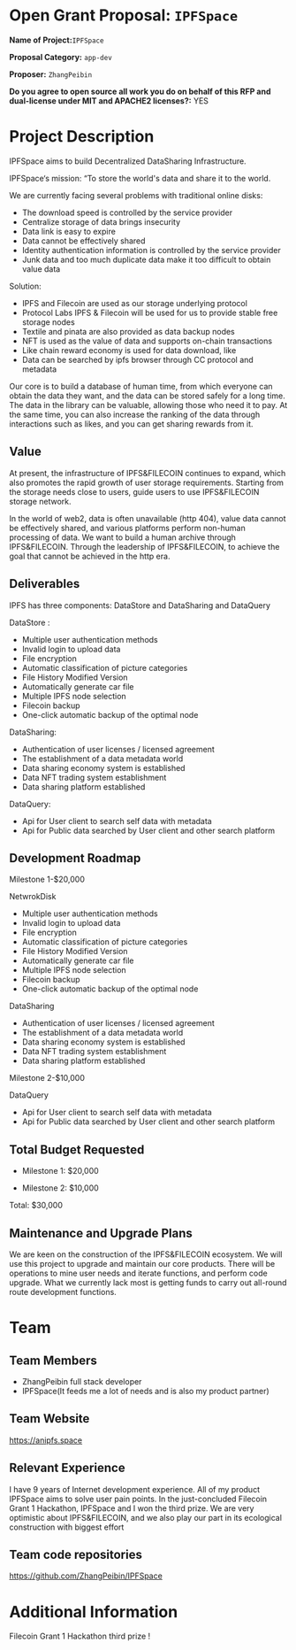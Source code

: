

# Open Grant Proposal: `IPFSpace`

**Name of Project:**`IPFSpace`

**Proposal Category:** `app-dev`

**Proposer:** `ZhangPeibin`

**Do you agree to open source all work you do on behalf of this RFP and dual-license under MIT and APACHE2 licenses?:** YES

# Project Description

IPFSpace aims to build Decentralized DataSharing Infrastructure. 

IPFSpace‘s mission: “To store the world's data and share it to the world.

We are currently facing several problems with traditional online disks:

- The download speed is controlled by the service provider
- Centralize storage of data brings insecurity
- Data link is easy to expire
- Data cannot be effectively shared
- Identity authentication information is controlled by the service provider
- Junk data and too much duplicate data make it too difficult to obtain value data

Solution:

- IPFS and Filecoin are used as our storage underlying protocol
- Protocol Labs IPFS & Filecoin will be used for us to provide stable free storage nodes
- Textile and pinata are also provided as data backup nodes
- NFT is used as the value of data and supports on-chain transactions
- Like chain reward economy is used for data download, like
- Data can be searched by ipfs browser through CC protocol and metadata

Our core is to build a database of human time, from which everyone can obtain the data they want, and the data can be stored safely for a long time.
The data in the library can be valuable, allowing those who need it to pay. At the same time, you can also increase the ranking of the data through interactions such as likes, and you can get sharing rewards from it.


## Value

At present, the infrastructure of IPFS&FILECOIN continues to expand, which also promotes the rapid growth of user storage requirements. Starting from the storage needs close to users, guide users to use IPFS&FILECOIN storage network.

In the world of web2, data is often unavailable (http 404), value data cannot be effectively shared, and various platforms perform non-human processing of data. We want to build a human archive through IPFS&FILECOIN. Through the leadership of IPFS&FILECOIN, to achieve the goal that cannot be achieved in the http era.

## Deliverables

IPFS has three components: DataStore and DataSharing and DataQuery

DataStore : 
-	Multiple user authentication methods
-	Invalid login to upload data
-	File encryption
-	Automatic classification of picture categories
-	File History Modified Version
-	Automatically generate car file
-	Multiple IPFS node selection
-	Filecoin backup
-	One-click automatic backup of the optimal node 

DataSharing: 
-	Authentication of user licenses / licensed agreement 
-	The establishment of a data metadata world
-	Data sharing economy system is established
-	Data NFT trading system establishment
-	Data sharing platform established

DataQuery:
- Api for User client to search self data with metadata 
- Api for Public data searched by User client and other search platform

## Development Roadmap

Milestone 1-$20,000

NetwrokDisk
-	Multiple user authentication methods
-	Invalid login to upload data
-	File encryption
-	Automatic classification of picture categories
-	File History Modified Version
-	Automatically generate car file
-	Multiple IPFS node selection
-	Filecoin backup
-	One-click automatic backup of the optimal node 

DataSharing
-	Authentication of user licenses / licensed agreement 
-	The establishment of a data metadata world
-	Data sharing economy system is established
-	Data NFT trading system establishment
-	Data sharing platform established

Milestone 2-$10,000

DataQuery  
- Api for User client to search self data with metadata 
- Api for Public data searched by User client and other search platform 


## Total Budget Requested

* Milestone 1: $20,000

* Milestone 2: $10,000

Total: $30,000

## Maintenance and Upgrade Plans

We are keen on the construction of the IPFS&FILECOIN ecosystem. We will use this project to upgrade and maintain our core products. There will be operations to mine user needs and iterate functions, and perform code upgrade. What we currently lack most is getting funds to carry out all-round route development functions.
# Team

## Team Members

- ZhangPeibin full stack developer
- IPFSpace(It feeds me a lot of needs and is also my product partner)


## Team Website

https://anipfs.space

## Relevant Experience

I have 9 years of Internet development experience. All of my product IPFSpace aims to solve user pain points. In the just-concluded Filecoin Grant 1 Hackathon, IPFSpace and I won the third prize. We are very optimistic about IPFS&FILECOIN, and we also play our part in its ecological construction with biggest effort

## Team code repositories

https://github.com/ZhangPeibin/IPFSpace

# Additional Information

Filecoin Grant 1 Hackathon third prize !